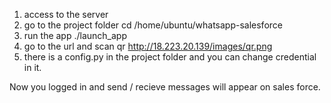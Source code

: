 1. access to the server
2. go to the project folder
	cd /home/ubuntu/whatsapp-salesforce
3. run the app
	./launch_app
4. go to the url and scan qr
	http://18.223.20.139/images/qr.png
5. there is a config.py in the project folder and you can change credential in it.

Now you logged in and send / recieve messages will appear on sales force.
